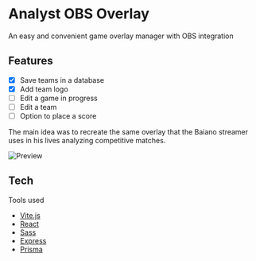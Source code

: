 # Analyst OBS Overlay

An easy and convenient game overlay manager with OBS integration

## Features

- [x] Save teams in a database
- [x] Add team logo
- [ ] Edit a game in progress
- [ ] Edit a team
- [ ] Option to place a score

The main idea was to recreate the same overlay that the Baiano streamer uses in his lives analyzing competitive matches.

![Preview](.github/analyst-obs-overlay.gif)

## Tech

Tools used

- [Vite.js](https://vitejs.dev/)
- [React](https://reactjs.org/)
- [Sass](https://vitejs.dev/)
- [Express](https://expressjs.com/)
- [Prisma](https://www.prisma.io/)
